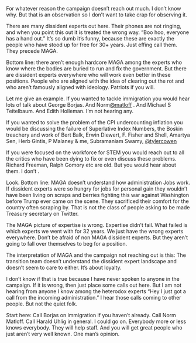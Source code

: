 For whatever reason the campaign doesn’t reach out much. I don’t know why. But that is an observation so I don’t want to take crap for observing it. 

There are many dissident experts out here. Their phones are not ringing, and when you point this out it is treated the wrong way. “Boo hoo, everyone has a hand out.” It’s so dumb it’s funny, because these are exactly the people who have stood up for free for 30+ years. Just effing call them. They precede MAGA. 

Bottom line: there aren’t enough hardcore MAGA among the experts who know where the bodies are buried to run and fix the government. But there are dissident experts everywhere who will work even better in these positions. People who are aligned with the idea of clearing out the rot and who aren’t famously aligned with ideology. Patriots if you will.

Let me give an example. If you wanted to tackle immigration you would hear lots of talk about George Borjas. And Norm[@matloff](https://x.com/matloff)
. And Michael S Teitelbaum. And Edith Holleman. I’m not hearing any. 

If you wanted to solve the problem of the CPI undercounting inflation you would be discussing the failure of Superlative Index Numbers, the Boskin treachery and work of Bert Balk, Erwin Diewert, F. Fisher and Shell, Amartya Sen, Herb Gintis, P Malaney & me, Subramaniam Swamy,
[@tylercowen](https://x.com/tylercowen)

If you were focused on the workforce for STEM you would reach out to all the critics who have been dying to fix or even discuss these problems. Richard Freeman, Ralph Gomory etc are old. But you would hear about them. I don’t . 

Look. Bottom line: MAGA doesn’t understand how administration Jobs work. If dissident experts were so hungry for jobs for personal gain they wouldn’t have been living on scraps and berries fighting this war against Washington before Trump ever came on the scene. They sacrificed their comfort for the country often scraping by. That is not the class of people asking to be made Treasury secretary on Twitter. 

The MAGA picture of expertise is wrong. Expertise didn’t fail. What failed is which experts we went with for 32 years. We just have the wrong experts everywhere. Don’t be afraid of non MAGA dissident experts. But they aren’t going to fall over themselves to beg for a position. 

The interpretation of MAGA and the campaign not reaching out is this: The transition team doesn’t understand the dissident expert landscape and doesn’t seem to care to either. It’s about loyalty. 

I don’t know if that is true because I have never spoken to anyone in the campaign. If it is wrong, then just place some calls out here. But I am not hearing from anyone I know among the heterodox experts “Hey I just got a call from the incoming administration.” I hear those calls coming to other people. But not the quiet folk. 

Start here: Call Borjas on immigration if you haven’t already. Call Norm Matloff. Call Harald Uhlig in general. I could go on. Everybody more or less knows everybody. They will help staff. And you will get great people who just aren’t very well known. One man’s opinion.